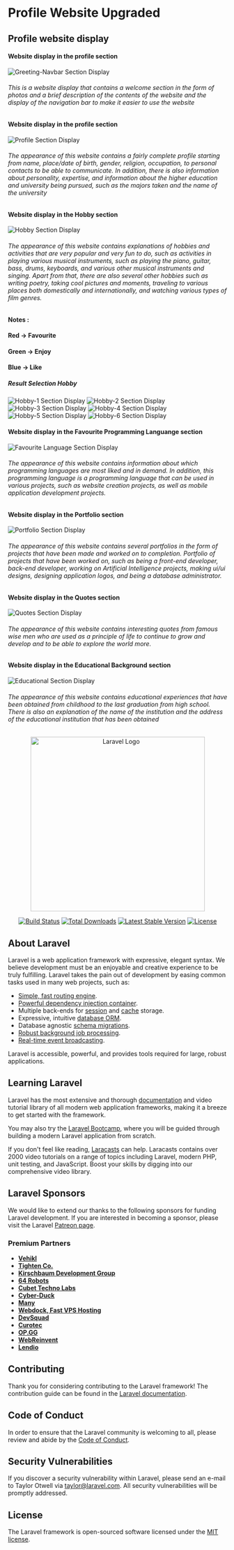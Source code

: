 # Profile Website Upgraded

## Profile website display

#### Website display in the profile section

![Greeting-Navbar Section Display](https://github.com/riskya3004/sls3_webprog_pemanasan/blob/master/public/assets/img/screenshot/greeting-navbar.png)
###### This is a website display that contains a welcome section in the form of photos and a brief description of the contents of the website and the display of the navigation bar to make it easier to use the website

#### Website display in the profile section

![Profile Section Display](https://github.com/riskya3004/sls3_webprog_pemanasan/blob/master/public/assets/img/screenshot/profile.png)
###### The appearance of this website contains a fairly complete profile starting from name, place/date of birth, gender, religion, occupation, to personal contacts to be able to communicate. In addition, there is also information about personality, expertise, and information about the higher education and university being pursued, such as the majors taken and the name of the university

#### Website display in the Hobby section

![Hobby Section Display](https://github.com/riskya3004/sls3_webprog_pemanasan/blob/master/public/assets/img/screenshot/hobby-update.png)
###### The appearance of this website contains explanations of hobbies and activities that are very popular and very fun to do, such as activities in playing various musical instruments, such as playing the piano, guitar, bass, drums, keyboards, and various other musical instruments and singing. Apart from that, there are also several other hobbies such as writing poetry, taking cool pictures and moments, traveling to various places both domestically and internationally, and watching various types of film genres.

#### Notes : 
#### Red -> Favourite
#### Green -> Enjoy
#### Blue -> Like

##### Result Selection Hobby
![Hobby-1 Section Display](https://github.com/riskya3004/sls3_webprog_pemanasan/blob/master/public/assets/img/screenshot/hobby-1.png)
![Hobby-2 Section Display](https://github.com/riskya3004/sls3_webprog_pemanasan/blob/master/public/assets/img/screenshot/hobby-2.png)
![Hobby-3 Section Display](https://github.com/riskya3004/sls3_webprog_pemanasan/blob/master/public/assets/img/screenshot/hobby-3.png)
![Hobby-4 Section Display](https://github.com/riskya3004/sls3_webprog_pemanasan/blob/master/public/assets/img/screenshot/hobby-4.png)
![Hobby-5 Section Display](https://github.com/riskya3004/sls3_webprog_pemanasan/blob/master/public/assets/img/screenshot/hobby-5.png)
![Hobby-6 Section Display](https://github.com/riskya3004/sls3_webprog_pemanasan/blob/master/public/assets/img/screenshot/hobby-6-update.png)


#### Website display in the Favourite Programming Languange section

![Favourite Language Section Display](https://github.com/riskya3004/sls3_webprog_pemanasan/blob/master/public/assets/img/screenshot/programming-languange-update.png)
###### The appearance of this website contains information about which programming languages are most liked and in demand. In addition, this programming language is a programming language that can be used in various projects, such as website creation projects, as well as mobile application development projects.

#### Website display in the Portfolio section

![Portfolio Section Display](https://github.com/riskya3004/sls3_webprog_pemanasan/blob/master/public/assets/img/screenshot/portfolio.png)
###### The appearance of this website contains several portfolios in the form of projects that have been made and worked on to completion. Portfolio of projects that have been worked on, such as being a front-end developer, back-end developer, working on Artificial Intelligence projects, making ui/ui designs, designing application logos, and being a database administrator.

#### Website display in the Quotes section

![Quotes Section Display](https://github.com/riskya3004/sls3_webprog_pemanasan/blob/master/public/assets/img/screenshot/quotes.png)
###### The appearance of this website contains interesting quotes from famous wise men who are used as a principle of life to continue to grow and develop and to be able to explore the world more.

#### Website display in the Educational Background section

![Educational Section Display](https://github.com/riskya3004/sls3_webprog_pemanasan/blob/master/public/assets/img/screenshot/educational.png)
###### The appearance of this website contains educational experiences that have been obtained from childhood to the last graduation from high school. There is also an explanation of the name of the institution and the address of the educational institution that has been obtained





















<p align="center"><a href="https://laravel.com" target="_blank"><img src="https://raw.githubusercontent.com/laravel/art/master/logo-lockup/5%20SVG/2%20CMYK/1%20Full%20Color/laravel-logolockup-cmyk-red.svg" width="400" alt="Laravel Logo"></a></p>

<p align="center">
<a href="https://github.com/laravel/framework/actions"><img src="https://github.com/laravel/framework/workflows/tests/badge.svg" alt="Build Status"></a>
<a href="https://packagist.org/packages/laravel/framework"><img src="https://img.shields.io/packagist/dt/laravel/framework" alt="Total Downloads"></a>
<a href="https://packagist.org/packages/laravel/framework"><img src="https://img.shields.io/packagist/v/laravel/framework" alt="Latest Stable Version"></a>
<a href="https://packagist.org/packages/laravel/framework"><img src="https://img.shields.io/packagist/l/laravel/framework" alt="License"></a>
</p>

## About Laravel

Laravel is a web application framework with expressive, elegant syntax. We believe development must be an enjoyable and creative experience to be truly fulfilling. Laravel takes the pain out of development by easing common tasks used in many web projects, such as:

- [Simple, fast routing engine](https://laravel.com/docs/routing).
- [Powerful dependency injection container](https://laravel.com/docs/container).
- Multiple back-ends for [session](https://laravel.com/docs/session) and [cache](https://laravel.com/docs/cache) storage.
- Expressive, intuitive [database ORM](https://laravel.com/docs/eloquent).
- Database agnostic [schema migrations](https://laravel.com/docs/migrations).
- [Robust background job processing](https://laravel.com/docs/queues).
- [Real-time event broadcasting](https://laravel.com/docs/broadcasting).

Laravel is accessible, powerful, and provides tools required for large, robust applications.

## Learning Laravel

Laravel has the most extensive and thorough [documentation](https://laravel.com/docs) and video tutorial library of all modern web application frameworks, making it a breeze to get started with the framework.

You may also try the [Laravel Bootcamp](https://bootcamp.laravel.com), where you will be guided through building a modern Laravel application from scratch.

If you don't feel like reading, [Laracasts](https://laracasts.com) can help. Laracasts contains over 2000 video tutorials on a range of topics including Laravel, modern PHP, unit testing, and JavaScript. Boost your skills by digging into our comprehensive video library.

## Laravel Sponsors

We would like to extend our thanks to the following sponsors for funding Laravel development. If you are interested in becoming a sponsor, please visit the Laravel [Patreon page](https://patreon.com/taylorotwell).

### Premium Partners

- **[Vehikl](https://vehikl.com/)**
- **[Tighten Co.](https://tighten.co)**
- **[Kirschbaum Development Group](https://kirschbaumdevelopment.com)**
- **[64 Robots](https://64robots.com)**
- **[Cubet Techno Labs](https://cubettech.com)**
- **[Cyber-Duck](https://cyber-duck.co.uk)**
- **[Many](https://www.many.co.uk)**
- **[Webdock, Fast VPS Hosting](https://www.webdock.io/en)**
- **[DevSquad](https://devsquad.com)**
- **[Curotec](https://www.curotec.com/services/technologies/laravel/)**
- **[OP.GG](https://op.gg)**
- **[WebReinvent](https://webreinvent.com/?utm_source=laravel&utm_medium=github&utm_campaign=patreon-sponsors)**
- **[Lendio](https://lendio.com)**

## Contributing

Thank you for considering contributing to the Laravel framework! The contribution guide can be found in the [Laravel documentation](https://laravel.com/docs/contributions).

## Code of Conduct

In order to ensure that the Laravel community is welcoming to all, please review and abide by the [Code of Conduct](https://laravel.com/docs/contributions#code-of-conduct).

## Security Vulnerabilities

If you discover a security vulnerability within Laravel, please send an e-mail to Taylor Otwell via [taylor@laravel.com](mailto:taylor@laravel.com). All security vulnerabilities will be promptly addressed.

## License

The Laravel framework is open-sourced software licensed under the [MIT license](https://opensource.org/licenses/MIT).

